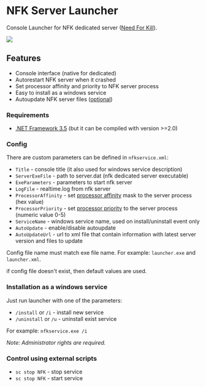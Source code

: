 NFK Server Launcher
==============

Console Launcher for NFK dedicated server ([Need For Kill](http://needforkill.ru)).

![](http://habrastorage.org/storage2/62a/fa1/3eb/62afa13ebd5c19015dc48aa48501bc84.png)


## Features
* Console interface (native for dedicated)
* Autorestart NFK server when it crashed
* Set processor affinity and priority to NFK server process
* Easy to install as a windows service
* Autoupdate NFK server files ([optional](https://github.com/HarpyWar/nfk-service-launcher/wiki/%D0%90%D0%B2%D1%82%D0%BE%D0%BE%D0%B1%D0%BD%D0%BE%D0%B2%D0%BB%D0%B5%D0%BD%D0%B8%D0%B5))

### Requirements
* [.NET Framework 3.5](http://www.microsoft.com/en-us/download/details.aspx?id=21) (but it can be compiled with version >=2.0)



### Config

There are custom parameters can be defined in `nfkservice.xml`:
* `Title` - console title (it also used for windows service description)
* `ServerExeFile` - path to server.dat (nfk dedicated server executable)
* `ExeParameters` - parameters to start nfk server
* `LogFile` - realtime.log from nfk server
* `ProcessorAffinity` - set [processor affinity](http://bit.ly/ZWkGpM) mask to the server process (hex value)
* `ProcessorPriority` - set [processor priority](http://bit.ly/Urr7Rn) to the server process (numeric value 0-5)
* `ServiceName` - windows service name, used on install/uninstall event only
* `AutoUpdate` - enable/disable autoupdate
* `AutoUpdateUrl` - url to xml file that contain information with latest server version and files to update

Config file name must match exe file name. For example: `launcher.exe` and `launcher.xml`.

if config file doesn't exist, then default values are used.



### Installation as a windows service

Just run launcher with one of the parameters:

* `/install` or `/i` - install new service
* `/uninstall` or `/u` - uninstall exist service

For example: `nfkservice.exe /i`

*Note: Administrator rights are required.*

### Control using external scripts

* `sc stop NFK` - stop service
* `sc stop NFK` - start service
